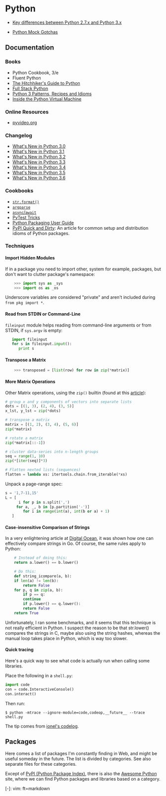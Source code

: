 Python
======

 - [Key differences between Python 2.7.x and Python 3.x](
   http://nbviewer.ipython.org/github/rasbt/python_reference/blob/master/tutorials/key_differences_between_python_2_and_3.ipynb)

 - [Python Mock Gotchas](
   http://alexmarandon.com/articles/python_mock_gotchas/)



Documentation
-------------

### Books

 - Python Cookbook, 3/e
 - Fluent Python
 - [The Hitchhiker's Guide to Python](http://docs.python-guide.org/)
 - [Full Stack Python](https://www.fullstackpython.com/)
 - [Python 3 Patterns, Recipes and Idioms](http://python-3-patterns-idioms-test.readthedocs.org/)
 - [Inside the Python Virtual Machine](https://leanpub.com/insidethepythonvirtualmachine)


### Online Resources

 - [pyvideo.org](http://pyvideo.org/)


### Changelog

 - [What's New in Python 3.0][new-3.0]
 - [What's New in Python 3.1][new-3.1]
 - [What's New in Python 3.2][new-3.2]
 - [What's New in Python 3.3][new-3.3]
 - [What's New in Python 3.4][new-3.4]
 - [What's New in Python 3.5][new-3.5]
 - [What's New in Python 3.6][new-3.6]


[new-3.0]:	https://docs.python.org/3/whatsnew/3.0.html
[new-3.1]:	https://docs.python.org/3/whatsnew/3.1.html
[new-3.2]:	https://docs.python.org/3/whatsnew/3.2.html
[new-3.3]:	https://docs.python.org/3/whatsnew/3.3.html
[new-3.4]:	https://docs.python.org/3/whatsnew/3.4.html
[new-3.5]:	https://docs.python.org/3.5/whatsnew/3.5.html
[new-3.6]:	https://docs.python.org/3.6/whatsnew/3.6.html


### Cookbooks

 - [`str.format()`](http://mkaz.com/2012/10/10/python-string-format/)
 - [`argparse`](https://mkaz.com/2014/07/26/python-argparse-cookbook/)
 - [`async`/`await`](http://masnun.com/2015/11/13/python-generators-coroutines-native-coroutines-and-async-await.html)
 - [PyTest Tricks](http://hackebrot.github.io/pytest-tricks/)
 - [Python Packaging User Guide](https://packaging.python.org/)
 - [PyPI Quick and Dirty][pypi-guide]:
   An article for common setup and distribution idioms of Python packages.


[pypi-guide]:	https://hynek.me/articles/sharing-your-labor-of-love-pypi-quick-and-dirty/


### Techniques

#### Import Hidden Modules

If in a package you need to import other, system for example, packages, but
don't want to clutter package's namespace:

```python
    >>> import sys as _sys
    >>> import os as _os
```

Underscore variables are considered "private" and aren't included during
`from pkg import *`.

#### Read from STDIN or Command-Line

`fileinput` module helps reading from command-line arguments or from STDIN,
if `sys.argv` is empty:
```python
   import fileinput
   for s in fileinput.input():
      print s
```

#### Transpose a Matrix

```python
    >>> transposed = [list(row) for row in zip(*matrix)]
```

#### More Matrix Operations

Other Matrix operations, using the `zip()` builtin (found at this [article][zips]):

```python
# group x and y components of vectors into separate lists
dots = [(1, 3), (2, 4), (3, 5)]
x_lst, y_lst = zip(*dots)

# transpose a matrix
matrix = [(1, 2), (3, 4), (5, 6)]
zip(*matrix)

# rotate a matrix
zip(*matrix[::-1])

# cluster data-series into n-length groups
seq = range(1, 10)
zip(*[iter(seq)]*3)
```

```python
# Flatten nexted lists (sequences)
flatten = lambda xs: itertools.chain.from_iterable(*xs)
```

Unpack a page-range spec:

```python
s = '1,7-11,15'
L = [
      i for p in s.split(',')
	 for a, _, b in [p.partition('-')]
	    for i in range(int(a), int(b or a) + 1)
   ]
```

[zips]:		http://pavdmyt.com/python-zip-fu/


#### Case-insensitive Comparison of Strings

In a very enlightening article at [Digital Ocean][cmp-strings], it was shown how
one can effectively compare strings in Go.  Of course, the same rules apply to
Python:

```python
    # Instead of doing this:
    return a.lower() == b.lower()

    # Do this:
    def string_icompare(a, b):
	if len(a) != len(b):
	    return False
	for p, q in zip(a, b):
	    if p == q:
		continue
	    if p.lower() == q.lower():
		return False
	return True
```

Unfortunately, I ran some benchmarks, and it seems that this technique is not
really efficient in Python.  I suspect the reason to be that str.lower()
compares the strings in C, maybe also using the string hashes, whereas the
manual loop takes place in Python, which is way too slower.

[cmp-strings]:	https://www.digitalocean.com/community/questions/how-to-efficiently-compare-strings-in-go


#### Quick tracing

Here's a quick way to see what code is actually run when calling some libraries.

Place the following in a `shell.py`:

```python
import code
con = code.InteractiveConsole()
con.interact()
```

Then run:

```shell
$ python -mtrace --ignore-module=code,codeop,__future__ --trace shell.py
```

The tip comes from [ionel's codelog](https://blog.ionelmc.ro/2014/04/28/quick-tracing/).


Packages
--------

Here comes a list of packages I'm constantly finding in Web, and might be
useful someday in the future.  The list is divided by categories.
See also separate files for these categories.

Except of [PyPI (Python Package Index)](https://pypi.org/), there is also the
[Awesome Python](https://awesome-python.com/) site, where we can find Python
packages and libraries based on a category.


[-]:	vim: ft=markdown
